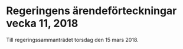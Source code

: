 # Regeringens ärendeförteckningar vecka 11, 2018

Till regeringssammanträdet torsdag den 15 mars 2018\.

